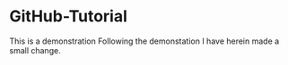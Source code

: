 # GitHub-Tutorial
This is a demonstration
Following the demonstation I have herein made a small change. 
